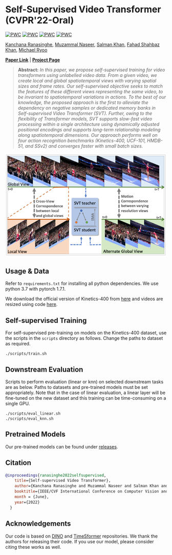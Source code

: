 # Self-Supervised Video Transformer (CVPR'22-Oral)

	
[![PWC](https://img.shields.io/endpoint.svg?url=https://paperswithcode.com/badge/self-supervised-video-transformer/action-recognition-in-videos-on-ucf101)](https://paperswithcode.com/sota/action-recognition-in-videos-on-ucf101?p=self-supervised-video-transformer)
[![PWC](https://img.shields.io/endpoint.svg?url=https://paperswithcode.com/badge/self-supervised-video-transformer/action-recognition-in-videos-on-hmdb-51)](https://paperswithcode.com/sota/action-recognition-in-videos-on-hmdb-51?p=self-supervised-video-transformer)
[![PWC](https://img.shields.io/endpoint.svg?url=https://paperswithcode.com/badge/self-supervised-video-transformer/action-recognition-in-videos-on-something)](https://paperswithcode.com/sota/action-recognition-in-videos-on-something?p=self-supervised-video-transformer)
[![PWC](https://img.shields.io/endpoint.svg?url=https://paperswithcode.com/badge/self-supervised-video-transformer/action-classification-on-kinetics-400)](https://paperswithcode.com/sota/action-classification-on-kinetics-400?p=self-supervised-video-transformer)

[Kanchana Ranasinghe](https://kahnchana.github.io),
[Muzammal Naseer](https://muzammal-naseer.netlify.app/),
[Salman Khan](https://salman-h-khan.github.io),
[Fahad Shahbaz Khan](https://sites.google.com/view/fahadkhans/home),
[Michael Ryoo](http://michaelryoo.com)

**[Paper Link](https://arxiv.org/abs/2112.01514)** | **[Project Page](https://kahnchana.github.io/svt)** 


> **Abstract:**
>*In this paper, we propose self-supervised training for video transformers using unlabelled video data. From a given video, we create local and global spatiotemporal views with varying spatial sizes and frame rates. Our self-supervised objective seeks to match the features of these different views representing the same video, to be invariant to spatiotemporal variations in actions. To the best of our knowledge, the proposed approach is the first to alleviate the dependency on negative samples or dedicated memory banks in Self-supervised Video Transformer (SVT). Further, owing to the flexibility of Transformer models, SVT supports slow-fast video processing within a single architecture using dynamically adjusted positional encodings and supports long-term relationship modeling along spatiotemporal dimensions. Our approach performs well on four action recognition benchmarks (Kinetics-400, UCF-101, HMDB-51, and SSv2) and converges faster with small batch sizes.*


<p align="center">
  <img alt="intro_image" src=".github/intro.png" width="650"/>
</p>



## Usage & Data
Refer to `requirements.txt` for installing all python dependencies. We use python 3.7 with pytorch 1.7.1. 

We download the official version of Kinetics-400 from [here](https://github.com/cvdfoundation/kinetics-dataset) and videos are resized using code [here](https://github.com/open-mmlab/mmaction2/tree/master/tools/data/kinetics).


## Self-supervised Training
For self-supervised pre-training on models on the Kinetics-400 dataset, use the scripts in the `scripts` directory as follows. Change the paths to dataset as required. 

```
./scripts/train.sh
``` 


## Downstream Evaluation
Scripts to perform evaluation (linear or knn) on selected downstream tasks are as below. Paths to datasets and pre-trained models must be set appropriately. Note that in the case of linear evaluation, a linear layer will be fine-tuned on the new dataset and this training can be time-consuming on a single GPU.  

```
./scripts/eval_linear.sh
./scripts/eval_knn.sh
``` 


## Pretrained Models
Our pre-trained models can be found under [releases](https://github.com/kahnchana/svt/releases/tag/v1.0).


## Citation

```bibtex
@inproceedings{ranasinghe2022selfsupervised,
    title={Self-supervised Video Transformer}, 
    author={Kanchana Ranasinghe and Muzammal Naseer and Salman Khan and Fahad Shahbaz Khan and Michael Ryoo},
    booktitle={IEEE/CVF International Conference on Computer Vision and Pattern Recognition},
    month = {June},
    year={2022}
  }
```


## Acknowledgements
Our code is based on [DINO](https://github.com/facebookresearch/dino) and [TimeSformer](https://github.com/facebookresearch/TimeSformer) repositories. We thank the authors for releasing their code. If you use our model, please consider citing these works as well.

